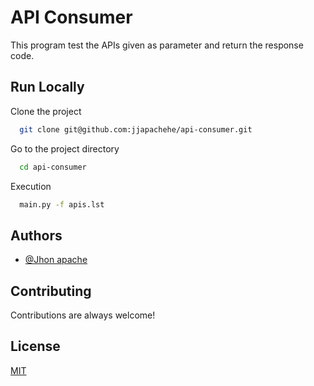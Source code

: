 
# API Consumer

This program test the APIs given as parameter and return the response code.


## Run Locally

Clone the project

```bash
  git clone git@github.com:jjapachehe/api-consumer.git
```

Go to the project directory

```bash
  cd api-consumer
```

Execution

```bash
  main.py -f apis.lst
```

## Authors

- [@Jhon apache](https://github.com/jjapachehe)


## Contributing

Contributions are always welcome!

## License

[MIT](https://choosealicense.com/licenses/mit/)

